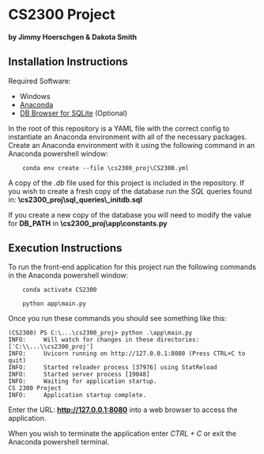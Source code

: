 # CS2300 Project

#### by Jimmy Hoerschgen & Dakota Smith

## Installation Instructions

Required Software:

- Windows
- [Anaconda](https://www.anaconda.com/)
- [DB Browser for SQLite](https://sqlitebrowser.org/) (Optional)

In the root of this repository is a YAML file with the correct config to instantiate an Anaconda environment with all of the necessary packages. Create an Anaconda environment  with it using the following command in an Anaconda powershell window:

```
    conda env create --file \cs2300_proj\CS2300.yml
```

A copy of the _.db_ file used for this project is included in the repository. If you wish to create a fresh copy of the database run the _SQL_ queries found in: **\cs2300_proj\sql_queries\\\_initdb.sql**

If you create a new copy of the database you will need to modify the value for **DB_PATH** in **\cs2300_proj\app\constants.py**

## Execution Instructions

To run the front-end application for this project run the following commands in the Anaconda powershell window:

```
    conda activate CS2300
```

```
    python app\main.py
```

Once you run these commands you should see something like this:
```
(CS2300) PS C:\...\cs2300_proj> python .\app\main.py
INFO:     Will watch for changes in these directories: ['C:\\...\\cs2300_proj']
INFO:     Uvicorn running on http://127.0.0.1:8080 (Press CTRL+C to quit)
INFO:     Started reloader process [37976] using StatReload
INFO:     Started server process [19048]
INFO:     Waiting for application startup.
CS 2300 Project
INFO:     Application startup complete.
```

Enter the URL: **http://127.0.0.1:8080** into a web browser to access the application.

When you wish to terminate the application enter *CTRL + C* or exit the Anaconda powershell terminal.